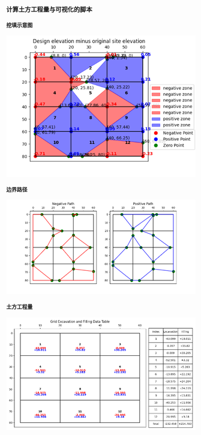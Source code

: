 ### 计算土方工程量与可视化的脚本

#### 挖填示意图
![alt text](./挖填示意图.png)

#### 边界路径
![alt text](./边界路径.png)


#### 土方工程量
![alt text](./土方工程量.png)